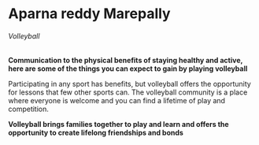 # Aparna reddy Marepally
###### Volleyball

**Communication to the physical benefits of staying healthy and active, here are some of the things you can expect to gain by playing volleyball**

Participating in any sport has benefits, but volleyball offers the opportunity for lessons that few other sports can. The volleyball community is a place where everyone is welcome and you can find a lifetime of play and competition.

**Volleyball brings families together to play and learn and offers the opportunity to create lifelong friendships and bonds**



